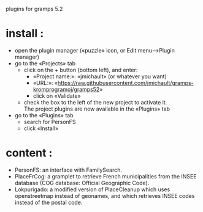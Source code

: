 plugins for gramps 5.2

# install :
* open the plugin manager («puzzle» icon, or Edit menu-->Plugin manager)
* go to the «Projects» tab
  * click on the + button (bottom left), and enter:
    * «Project name:»: «jmichault» (or whatever you want)
    * «URL:»: «<https://raw.githubusercontent.com/jmichault/gramps-kromprogramoj/gramps52>»
    * click on «Validate»
  * check the box to the left of the new project to activate it.  
  The project plugins are now available in the «Plugins» tab
* go to the «Plugins» tab
  * search for PersonFS
  * click «Install»

# content :
* PersonFS: an interface with FamilySearch.
* PlaceFrCog: a gramplet to retrieve French municipalities from the INSEE database (COG database: Official Geographic Code).
* Lokpurigado: a modified version of PlaceCleanup which uses openstreetmap instead of geonames, and which retrieves INSEE codes instead of the postal code.
